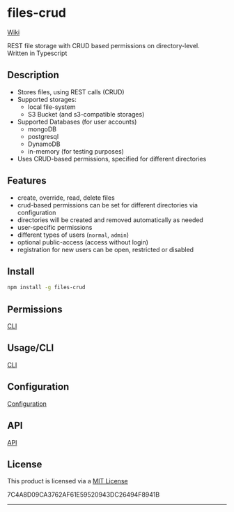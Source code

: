 # files-crud

[Wiki](/wiki)

REST file storage with CRUD based permissions on directory-level. \
Written in Typescript

## Description
* Stores files, using REST calls (CRUD)
* Supported storages:
  * local file-system
  * S3 Bucket (and s3-compatible storages)
* Supported Databases (for user accounts)
  * mongoDB
  * postgresql
  * DynamoDB
  * in-memory (for testing purposes)
* Uses CRUD-based permissions, specified for different directories

## Features
* create, override, read, delete files
* crud-based permissions can be set for different directories via configuration
* directories will be created and removed automatically as needed
* user-specific permissions
* different types of users (`normal`, `admin`)
* optional public-access (access without login)
* registration for new users can be open, restricted or disabled

## Install
```bash
npm install -g files-crud
```

## Permissions
[CLI](wiki/permissions)

## Usage/CLI
[CLI](wiki/cli)

## Configuration
[Configuration](wiki/configuration)

## API
[API](wiki/api)


## License
This product is licensed via a [MIT License](./LICENSE.md)

7C4A8D09CA3762AF61E59520943DC26494F8941B
_____
